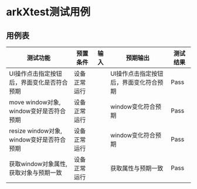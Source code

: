 # arkXtest测试用例

## 用例表

|测试功能|预置条件|输入|预期输出|测试结果|
|--------------------------------|--------------------------------|--------------------------------|--------------------------------|--------------------------------|
|UI操作点击指定按钮后，界面变化是否符合预期|	设备正常运行|		|UI操作点击指定按钮后，界面变化符合预期|Pass|
|move window对象, window变好是否符合预期|	设备正常运行|		|window变化符合预期|Pass|
|resize window对象, window变好是否符合预期|	设备正常运行|		|window变化符合预期|Pass|
|获取window对象属性, 获取对象与预期一致|	设备正常运行|		|获取属性与预期一致|Pass|